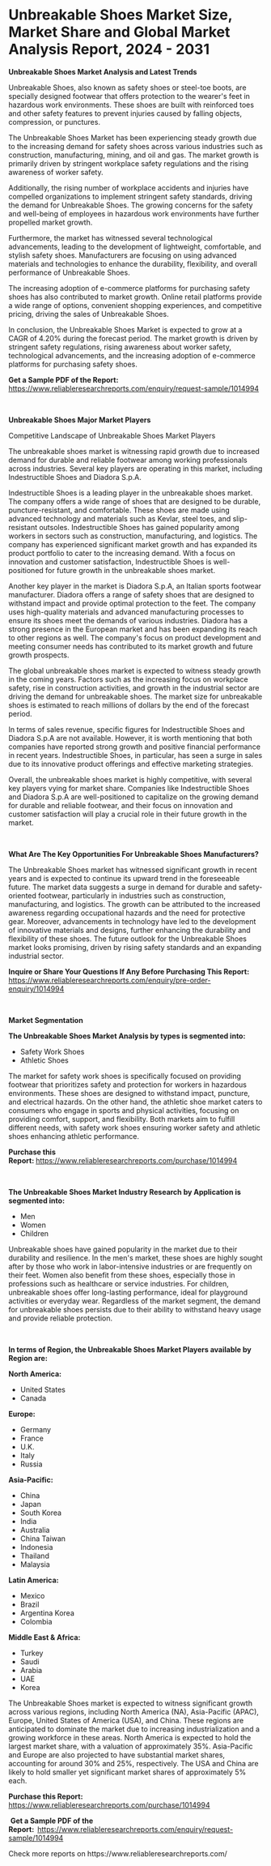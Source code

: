 <p><h1>Unbreakable Shoes Market Size, Market Share and Global Market Analysis Report, 2024 - 2031</h1></p><p><strong>Unbreakable Shoes Market Analysis and Latest Trends</strong></p>
<p><p>Unbreakable Shoes, also known as safety shoes or steel-toe boots, are specially designed footwear that offers protection to the wearer's feet in hazardous work environments. These shoes are built with reinforced toes and other safety features to prevent injuries caused by falling objects, compression, or punctures.</p><p>The Unbreakable Shoes Market has been experiencing steady growth due to the increasing demand for safety shoes across various industries such as construction, manufacturing, mining, and oil and gas. The market growth is primarily driven by stringent workplace safety regulations and the rising awareness of worker safety.</p><p>Additionally, the rising number of workplace accidents and injuries have compelled organizations to implement stringent safety standards, driving the demand for Unbreakable Shoes. The growing concerns for the safety and well-being of employees in hazardous work environments have further propelled market growth.</p><p>Furthermore, the market has witnessed several technological advancements, leading to the development of lightweight, comfortable, and stylish safety shoes. Manufacturers are focusing on using advanced materials and technologies to enhance the durability, flexibility, and overall performance of Unbreakable Shoes.</p><p>The increasing adoption of e-commerce platforms for purchasing safety shoes has also contributed to market growth. Online retail platforms provide a wide range of options, convenient shopping experiences, and competitive pricing, driving the sales of Unbreakable Shoes.</p><p>In conclusion, the Unbreakable Shoes Market is expected to grow at a CAGR of 4.20% during the forecast period. The market growth is driven by stringent safety regulations, rising awareness about worker safety, technological advancements, and the increasing adoption of e-commerce platforms for purchasing safety shoes.</p></p>
<p><strong>Get a Sample PDF of the Report:&nbsp;</strong> <a href="https://www.reliableresearchreports.com/enquiry/request-sample/1014994">https://www.reliableresearchreports.com/enquiry/request-sample/1014994</a></p>
<p>&nbsp;</p>
<p><strong>Unbreakable Shoes Major Market Players</strong></p>
<p><p>Competitive Landscape of Unbreakable Shoes Market Players</p><p>The unbreakable shoes market is witnessing rapid growth due to increased demand for durable and reliable footwear among working professionals across industries. Several key players are operating in this market, including Indestructible Shoes and Diadora S.p.A.</p><p>Indestructible Shoes is a leading player in the unbreakable shoes market. The company offers a wide range of shoes that are designed to be durable, puncture-resistant, and comfortable. These shoes are made using advanced technology and materials such as Kevlar, steel toes, and slip-resistant outsoles. Indestructible Shoes has gained popularity among workers in sectors such as construction, manufacturing, and logistics. The company has experienced significant market growth and has expanded its product portfolio to cater to the increasing demand. With a focus on innovation and customer satisfaction, Indestructible Shoes is well-positioned for future growth in the unbreakable shoes market.</p><p>Another key player in the market is Diadora S.p.A, an Italian sports footwear manufacturer. Diadora offers a range of safety shoes that are designed to withstand impact and provide optimal protection to the feet. The company uses high-quality materials and advanced manufacturing processes to ensure its shoes meet the demands of various industries. Diadora has a strong presence in the European market and has been expanding its reach to other regions as well. The company's focus on product development and meeting consumer needs has contributed to its market growth and future growth prospects.</p><p>The global unbreakable shoes market is expected to witness steady growth in the coming years. Factors such as the increasing focus on workplace safety, rise in construction activities, and growth in the industrial sector are driving the demand for unbreakable shoes. The market size for unbreakable shoes is estimated to reach millions of dollars by the end of the forecast period.</p><p>In terms of sales revenue, specific figures for Indestructible Shoes and Diadora S.p.A are not available. However, it is worth mentioning that both companies have reported strong growth and positive financial performance in recent years. Indestructible Shoes, in particular, has seen a surge in sales due to its innovative product offerings and effective marketing strategies.</p><p>Overall, the unbreakable shoes market is highly competitive, with several key players vying for market share. Companies like Indestructible Shoes and Diadora S.p.A are well-positioned to capitalize on the growing demand for durable and reliable footwear, and their focus on innovation and customer satisfaction will play a crucial role in their future growth in the market.</p></p>
<p>&nbsp;</p>
<p><strong>What Are The Key Opportunities For Unbreakable Shoes Manufacturers?</strong></p>
<p><p>The Unbreakable Shoes market has witnessed significant growth in recent years and is expected to continue its upward trend in the foreseeable future. The market data suggests a surge in demand for durable and safety-oriented footwear, particularly in industries such as construction, manufacturing, and logistics. The growth can be attributed to the increased awareness regarding occupational hazards and the need for protective gear. Moreover, advancements in technology have led to the development of innovative materials and designs, further enhancing the durability and flexibility of these shoes. The future outlook for the Unbreakable Shoes market looks promising, driven by rising safety standards and an expanding industrial sector.</p></p>
<p><strong>Inquire or Share Your Questions If Any Before Purchasing This Report:</strong> <a href="https://www.reliableresearchreports.com/enquiry/pre-order-enquiry/1014994">https://www.reliableresearchreports.com/enquiry/pre-order-enquiry/1014994</a></p>
<p>&nbsp;</p>
<p><strong>Market Segmentation</strong></p>
<p><strong>The Unbreakable Shoes Market Analysis by types is segmented into:</strong></p>
<p><ul><li>Safety Work Shoes</li><li>Athletic Shoes</li></ul></p>
<p><p>The market for safety work shoes is specifically focused on providing footwear that prioritizes safety and protection for workers in hazardous environments. These shoes are designed to withstand impact, puncture, and electrical hazards. On the other hand, the athletic shoe market caters to consumers who engage in sports and physical activities, focusing on providing comfort, support, and flexibility. Both markets aim to fulfill different needs, with safety work shoes ensuring worker safety and athletic shoes enhancing athletic performance.</p></p>
<p><strong>Purchase this Report:&nbsp;</strong><a href="https://www.reliableresearchreports.com/purchase/1014994">https://www.reliableresearchreports.com/purchase/1014994</a></p>
<p>&nbsp;</p>
<p><strong>The Unbreakable Shoes Market Industry Research by Application is segmented into:</strong></p>
<p><ul><li>Men</li><li>Women</li><li>Children</li></ul></p>
<p><p>Unbreakable shoes have gained popularity in the market due to their durability and resilience. In the men's market, these shoes are highly sought after by those who work in labor-intensive industries or are frequently on their feet. Women also benefit from these shoes, especially those in professions such as healthcare or service industries. For children, unbreakable shoes offer long-lasting performance, ideal for playground activities or everyday wear. Regardless of the market segment, the demand for unbreakable shoes persists due to their ability to withstand heavy usage and provide reliable protection.</p></p>
<p>&nbsp;</p>
<p><strong>In terms of Region, the Unbreakable Shoes Market Players available by Region are:</strong></p>
<p>
    <p> <strong> North America: </strong>
        <ul>
            <li>United States</li>
            <li>Canada</li>
        </ul>
        </p> 
    <p> <strong> Europe: </strong>
        <ul>
            <li>Germany</li>
            <li>France</li>
            <li>U.K.</li>
            <li>Italy</li>
            <li>Russia</li>
        </ul>
        </p> 
    <p> <strong> Asia-Pacific: </strong>
        <ul>
            <li>China</li>
            <li>Japan</li>
            <li>South Korea</li>
            <li>India</li>
            <li>Australia</li>
            <li>China Taiwan</li>
            <li>Indonesia</li>
            <li>Thailand</li>
            <li>Malaysia</li>
        </ul>
        </p> 
    <p> <strong> Latin America: </strong>
        <ul>
            <li>Mexico</li>
            <li>Brazil</li>
            <li>Argentina Korea</li>
            <li>Colombia</li>
        </ul>
        </p> 
    <p> <strong> Middle East & Africa: </strong>
        <ul>
            <li>Turkey</li>
            <li>Saudi</li>
            <li>Arabia</li>
            <li>UAE</li>
            <li>Korea</li>
        </ul>
    </p>
    </p>
<p><p>The Unbreakable Shoes market is expected to witness significant growth across various regions, including North America (NA), Asia-Pacific (APAC), Europe, United States of America (USA), and China. These regions are anticipated to dominate the market due to increasing industrialization and a growing workforce in these areas. North America is expected to hold the largest market share, with a valuation of approximately 35%. Asia-Pacific and Europe are also projected to have substantial market shares, accounting for around 30% and 25%, respectively. The USA and China are likely to hold smaller yet significant market shares of approximately 5% each.</p></p>
<p><strong>Purchase this Report: </strong><a href="https://www.reliableresearchreports.com/purchase/1014994">https://www.reliableresearchreports.com/purchase/1014994</a></p>
<p>&nbsp;<strong>Get a Sample PDF of the Report:&nbsp;&nbsp;</strong><a href="https://www.reliableresearchreports.com/enquiry/request-sample/1014994">https://www.reliableresearchreports.com/enquiry/request-sample/1014994</a></p>
<p><strong></strong></p>
<p>Check more reports on https://www.reliableresearchreports.com/</p>